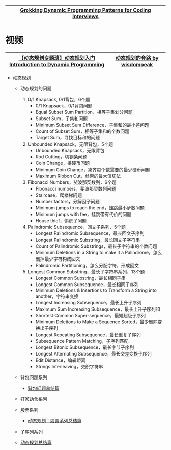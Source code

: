 

[Grokking Dynamic Programming Patterns for Coding Interviews](https://www.educative.io/courses/grokking-dynamic-programming-patterns-for-coding-interviews?aff=K7qB)|
---|

# 视频

[【动态规划专题班】动态规划入门 Introduction to Dynamic Programming](https://www.youtube.com/watch?v=j4eab7N3Hfs)|[动态规划的套路 by wisdompeak](https://www.youtube.com/watch?v=FLbqgyJ-70I)|
---|---|



* 动态规划
  * 动态规划的问题
    1. 0/1 Knapsack, 0/1背包，6个题
       * 0/1 Knapsack，0/1背包问题
       * Equal Subset Sum Partition，相等子集划分问题
       * Subset Sum，子集和问题
       * Minimum Subset Sum Difference，子集和的最小差问题
       * Count of Subset Sum，相等子集和的个数问题
       * Target Sum，寻找目标和的问题
    2. Unbounded Knapsack，无限背包，5个题
       * Unbounded Knapsack，无限背包
       * Rod Cutting，切钢条问题
       * Coin Change，换硬币问题
       * Minimum Coin Change，凑齐每个数需要的最少硬币问题
       * Maximum Ribbon Cut，丝带的最大值切法
    3. Fibonacci Numbers，斐波那契数列，6个题
       * Fibonacci numbers，斐波那契数列问题
       * Staircase，爬楼梯问题
       * Number factors，分解因子问题
       * Minimum jumps to reach the end，蛙跳最小步数问题
       * Minimum jumps with fee，蛙跳带有代价的问题
       * House thief，偷房子问题
    4. Palindromic Subsequence，回文子系列，5个题
       * Longest Palindromic Subsequence，最长回文子序列
       * Longest Palindromic Substring，最长回文子字符串
       * Count of Palindromic Substrings，最长子字符串的个数问题
       * Minimum Deletions in a String to make it a Palindrome，怎么删掉最少字符构成回文
       * Palindromic Partitioning，怎么分配字符，形成回文
    5. Longest Common Substring，最长子字符串系列，13个题
       * Longest Common Substring，最长相同子串
       * Longest Common Subsequence，最长相同子序列
       * Minimum Deletions & Insertions to Transform a String into another，字符串变换
       * Longest Increasing Subsequence，最长上升子序列
       * Maximum Sum Increasing Subsequence，最长上升子序列和
       * Shortest Common Super-sequence，最短超级子序列
       * Minimum Deletions to Make a Sequence Sorted，最少删除变换出子序列
       * Longest Repeating Subsequence，最长重复子序列
       * Subsequence Pattern Matching，子序列匹配
       * Longest Bitonic Subsequence，最长字节子序列
       * Longest Alternating Subsequence，最长交差变换子序列
       * Edit Distance，编辑距离
       * Strings Interleaving，交织字符串
  
  * 背包问题系列
    *  [背包问题总结篇](https://mp.weixin.qq.com/s/ZOehl3U1mDiyOQjFG1wNJA)
  * 打家劫舍系列
  * 股票系列
    *  [动态规划：股票系列总结篇](https://mp.weixin.qq.com/s/sC5XyEtDQWkonKnbCvZhDw)
  * 子序列系列
  * [动态规划总结篇](https://mp.weixin.qq.com/s/ES1SXf54047496YnNdeirA)
